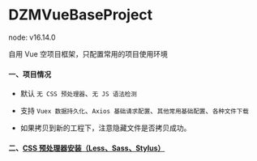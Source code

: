 # DZMVueBaseProject

node: v16.14.0

自用 Vue 空项目框架，只配置常用的项目使用环境

#### 一、项目情况

- 默认 `无 CSS 预处理器`、`无 JS 语法检测`

- 支持 `Vuex 数据持久化`、`Axios 基础请求配置`、`其他常用基础配置`、`各种文件下载`

- 如果拷贝到新的工程下，注意隐藏文件是否拷贝成功。

#### 二、[CSS 预处理器安装（Less、Sass、Stylus）](https://blog.csdn.net/zz00008888/article/details/118525946)
